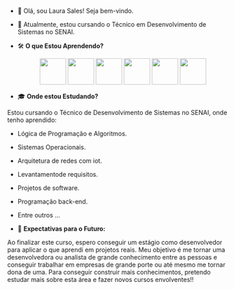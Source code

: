- 👋 Olá, sou Laura Sales! Seja bem-vindo.
- 👀 Atualmente, estou cursando o Técnico em Desenvolvimento de Sistemas no SENAI.
  

- 🛠️ **O que Estou Aprendendo?**
  

  <div align="center">
  <img src="https://cdn.jsdelivr.net/gh/devicons/devicon/icons/javascript/javascript-original.svg" width="60" />
  <img src="https://cdn.jsdelivr.net/gh/devicons/devicon/icons/html5/html5-original.svg" width="60" />
  <img src="https://cdn.jsdelivr.net/gh/devicons/devicon/icons/css3/css3-original.svg" width="60" />
  <img src="https://cdn.jsdelivr.net/gh/devicons/devicon/icons/nodejs/nodejs-original.svg" width="60" />
  <img src="https://cdn.jsdelivr.net/gh/devicons/devicon/icons/react/react-original.svg" width="60" />
  <img src="https://cdn.jsdelivr.net/gh/devicons/devicon/icons/postgresql/postgresql-original.svg" width="60" />
  </div>
  
  
- 🎓 **Onde estou Estudando?**

  
Estou cursando o Técnico de Desenvolvimento de Sistemas no SENAI, onde tenho aprendido:

- Lógica de Programação e Algoritmos.
- Sistemas Operacionais.
- Arquitetura de redes com iot.
- Levantamentode requisitos.
- Projetos de software.
- Programação back-end.
- Entre outros ...
  
  

- 🎯 **Expectativas para o Futuro:**

  
 Ao finalizar este curso, espero conseguir um estágio como desenvolvedor para aplicar o que aprendi em projetos reais. Meu objetivo é me tornar uma desenvolvedora ou analista de grande 
conhecimento entre as pessoas e conseguir trabalhar em empresas de grande porte ou até mesmo me tornar dona de uma. Para conseguir construir mais conhecimentos, pretendo estudar mais sobre esta área e fazer novos cursos envolventes!! 

